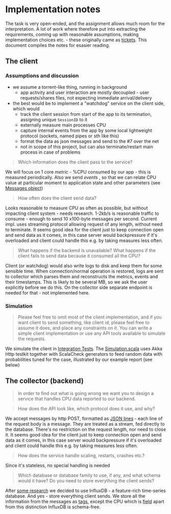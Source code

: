 # Implementation notes

The task is very open-ended, and the assignment allows much room for the interpretation. A lot of work where therefore put into extracting the requirements, 
coming up with reasonable assumptions, making implementation choices etc. - these originally came as [tickets](../../issues/). This document compiles the notes for esasier reading.

## The client 

### Assumptions and discussion

- we assume a torrent-like thing, running in background
  - app activity and user interaction are mostly decoupled - user requests/shares files, not expecting immediate 
     arrival/delivery 
- the best would be to implement a "watchdog" service on the client side, which would
  - track the client session from start of the app to its termination, assigning unique `SessionID` to it
  - externally measure main processes CPU
  - capture internal events from the app by some local lightweight protocol (sockets, named pipes or sth like this)
  - format the data as json messages and send to the #7 over the net
  - not in scope of this project, but can also terminate/restart main process in case of problems  

> Which information does the client pass to the service?

We will focus on 1 core _metric_ - %CPU consumed by our app - this is measured periodically. Also we send _events_ , so that we can relate CPU value at particular moment to
application state and other parameters (see [Messages object](../../blob/master/src/main/scala/filesfu/collector/protocol/Messages.scala))

> How often does the client send data?

Looks reasonable to measure CPU  as often as possible, but without impacting client system - needs research. 
1-2kb/s is reasonable traffic to consume - enough to send 10 x100-byte messages per second. 
Current impl. uses streaming protocol allowing request of any length, without need to terminate. It seems good idea for the client just to keep connection open and send data as it comes, in this case server would backpressure if it's overloaded and client could handle this e.g. by taking measures less often.
  
> What happens if the backend is unavailable?
> What happens if the client fails to send data because it consumed all the CPU?

Client (or watchdog) would also write logs to disk and keep them for some sensible time. When connection/normal operation is restored, 
logs are sent to collector which parses them and reconstructs the metrics, events and their timestamps. 
This is likely to be several MB, so we ask the user explicitly before we do this. On the collector side separate endpoint is needed for that - not implemented here. 

### Simulation

> Please feel free to omit most of the client implementation, and if you want client to send
> something, like client id, please feel free to assume it does, and place any constraints on it. You
> can write a simple client implementation or use any API tools available to simulate the requests.

We simulate the client in [Integration Tests](../tree/master/src/it). The [Simulation.scala](../../blob/master/src/it/scala/filesfu/Simulation.scala) uses Akka Http testkit together with ScalaCheck generators to feed random data with probabilities tuned for the case, illustrated by our example report (see below) 

## The collector (backend)

> In order to find out what is going wrong we want you to design a service that handles CPU data
> reported to our backend.

> How does the API look like, which protocol does it use, and why?

We accept messages by http POST, formatted as [JSON lines](https://jsonlines.org/) - each line of the request body is a message. They are treated as a stream, fed directly to the database. There's no restriction on the request length, nor need to close it. It seems good idea for the client just to keep connection open and send data as it comes, in this case server would backpressure if it's overloaded and client could handle this e.g. by taking measures less often.

> How does the service handle scaling, restarts, crashes etc.?

Since it's stateless, no special handling is needed

> Which database or database family to use, if any, and what schema would it have?
> Do you need to store everything the client sends?

After [some research](../../issues/14)  we decided to use InfluxDB - a feature-rich time-series database. And yes - store everything client sends. 
We store all the information from the messages as [tags](https://docs.influxdata.com/influxdb/v2.1/reference/key-concepts/data-elements/#tags), except the CPU which is [field](https://docs.influxdata.com/influxdb/v2.1/reference/key-concepts/data-elements/#fields) 
apart from this distinction InfluxDB is schema-free. 


